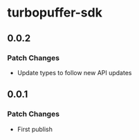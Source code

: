 # turbopuffer-sdk

## 0.0.2

### Patch Changes

-   Update types to follow new API updates

## 0.0.1

### Patch Changes

-   First publish
